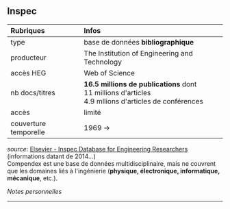 ## Inspec

| Rubriques | Infos |
| :-------- | :---- |
| type | base de données **bibliographique** |
| producteur | The Institution of Engineering and Technology |
| accès HEG | Web of Science |
| nb docs/titres | **16.5 millions de publications** dont <br/>11 millions d'articles <br/>4.9 mllions d'articles de conférences <br/> |
| accès | limité |
| couverture temporelle | 1969 -> |

*source*: [Elsevier - Inspec Database for Engineering Researchers](https://www.elsevier.com/solutions/engineering-village/content/inspec)  (informations datant de 2014...)   
Compendex est une base de données multidisciplinaire, mais ne couvrent que les domaines liés à l'ingénierie (**physique, électronique, informatique, mécanique**, etc.).   

*Notes personnelles*

---
